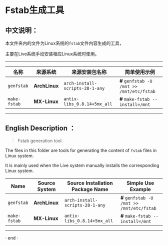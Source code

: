 # Fstab生成工具

## 中文说明：

本文件夹内的文件为Linux系统的`fstab`文件内容生成的工具，

主要在Live系统手动安装相应Linux系统时使用。

---

| 名称  | 来源系统 | 来源安装包名称 | 简单使用示例 |
| --- | --- | --- | --- |
| `genfstab` | **ArchLinux** | `arch-install-scripts-28-1-any` | **#** `genfstab -U /mnt >> /mnt/etc/fstab` |
| `make-fstab` | **MX-Linux** | `antix-libs_0.8.14+5mx_all` | **#** `make-fstab --install=/mnt` |

---

## English Description ：

> Fstab generation tool.

The files in this folder are tools for generating the content of `fstab` files in Linux system.

It is mainly used when the Live system manually installs the corresponding Linux system.

| Name | Source System | Source Installation Package Name | Simple Use Example |
| --- | --- | --- | --- |
| `genfstab` | **ArchLinux** | `arch-install-scripts-28-1-any` | **#** `genfstab -U /mnt >> /mnt/etc/fstab` |
| `make-fstab` | **MX-Linux** | `antix-libs_0.8.14+5mx_all` | **#** `make-fstab --install=/mnt` |

---

· end ·
